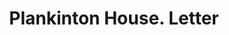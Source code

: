 ---
doi: 10.7916/D8TB2K32
date_other: '1890'
date_other_textual: 1890-1899
form: correspondence
genre:
- Letters (correspondence)
name:
- Plankinton House
object_in_context_url: https://biggert.cul.columbia.edu/items/view/ave_biggert_01616
subject_hierarchical_geographic:
- Milwaukee, Wisconsin, United States
subject_name:
- Plankinton House
title: Plankinton House. Letter
sort_title: Plankinton House. Letter
call_number: ave_biggert_01616
coordinates:
- 43.05,-87.95
pid: ave_biggert_01616
identifiers: ave_biggert_01616
canvas_id: ldpd:396875
permalink: "/items/ave_biggert_01616/"
layout: iiif-image-page
---